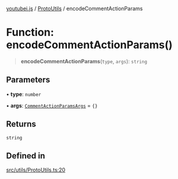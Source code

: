 [youtubei.js](../../../README.md) / [ProtoUtils](../README.md) / encodeCommentActionParams

# Function: encodeCommentActionParams()

> **encodeCommentActionParams**(`type`, `args`): `string`

## Parameters

• **type**: `number`

• **args**: [`CommentActionParamsArgs`](../type-aliases/CommentActionParamsArgs.md) = `{}`

## Returns

`string`

## Defined in

[src/utils/ProtoUtils.ts:20](https://github.com/LuanRT/YouTube.js/blob/cf09f7bab14fcca99e1f3ae428c7337fea58cfa5/src/utils/ProtoUtils.ts#L20)
